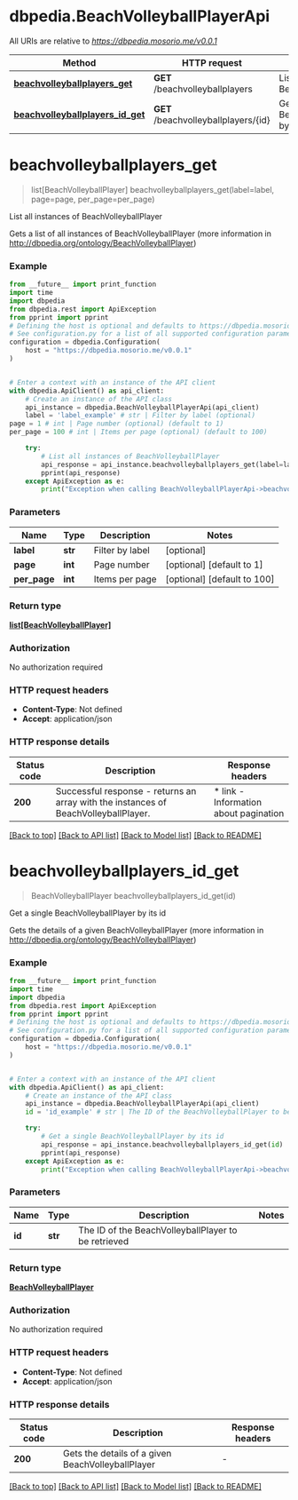 # dbpedia.BeachVolleyballPlayerApi

All URIs are relative to *https://dbpedia.mosorio.me/v0.0.1*

Method | HTTP request | Description
------------- | ------------- | -------------
[**beachvolleyballplayers_get**](BeachVolleyballPlayerApi.md#beachvolleyballplayers_get) | **GET** /beachvolleyballplayers | List all instances of BeachVolleyballPlayer
[**beachvolleyballplayers_id_get**](BeachVolleyballPlayerApi.md#beachvolleyballplayers_id_get) | **GET** /beachvolleyballplayers/{id} | Get a single BeachVolleyballPlayer by its id


# **beachvolleyballplayers_get**
> list[BeachVolleyballPlayer] beachvolleyballplayers_get(label=label, page=page, per_page=per_page)

List all instances of BeachVolleyballPlayer

Gets a list of all instances of BeachVolleyballPlayer (more information in http://dbpedia.org/ontology/BeachVolleyballPlayer)

### Example

```python
from __future__ import print_function
import time
import dbpedia
from dbpedia.rest import ApiException
from pprint import pprint
# Defining the host is optional and defaults to https://dbpedia.mosorio.me/v0.0.1
# See configuration.py for a list of all supported configuration parameters.
configuration = dbpedia.Configuration(
    host = "https://dbpedia.mosorio.me/v0.0.1"
)


# Enter a context with an instance of the API client
with dbpedia.ApiClient() as api_client:
    # Create an instance of the API class
    api_instance = dbpedia.BeachVolleyballPlayerApi(api_client)
    label = 'label_example' # str | Filter by label (optional)
page = 1 # int | Page number (optional) (default to 1)
per_page = 100 # int | Items per page (optional) (default to 100)

    try:
        # List all instances of BeachVolleyballPlayer
        api_response = api_instance.beachvolleyballplayers_get(label=label, page=page, per_page=per_page)
        pprint(api_response)
    except ApiException as e:
        print("Exception when calling BeachVolleyballPlayerApi->beachvolleyballplayers_get: %s\n" % e)
```

### Parameters

Name | Type | Description  | Notes
------------- | ------------- | ------------- | -------------
 **label** | **str**| Filter by label | [optional] 
 **page** | **int**| Page number | [optional] [default to 1]
 **per_page** | **int**| Items per page | [optional] [default to 100]

### Return type

[**list[BeachVolleyballPlayer]**](BeachVolleyballPlayer.md)

### Authorization

No authorization required

### HTTP request headers

 - **Content-Type**: Not defined
 - **Accept**: application/json

### HTTP response details
| Status code | Description | Response headers |
|-------------|-------------|------------------|
**200** | Successful response - returns an array with the instances of BeachVolleyballPlayer. |  * link - Information about pagination <br>  |

[[Back to top]](#) [[Back to API list]](../README.md#documentation-for-api-endpoints) [[Back to Model list]](../README.md#documentation-for-models) [[Back to README]](../README.md)

# **beachvolleyballplayers_id_get**
> BeachVolleyballPlayer beachvolleyballplayers_id_get(id)

Get a single BeachVolleyballPlayer by its id

Gets the details of a given BeachVolleyballPlayer (more information in http://dbpedia.org/ontology/BeachVolleyballPlayer)

### Example

```python
from __future__ import print_function
import time
import dbpedia
from dbpedia.rest import ApiException
from pprint import pprint
# Defining the host is optional and defaults to https://dbpedia.mosorio.me/v0.0.1
# See configuration.py for a list of all supported configuration parameters.
configuration = dbpedia.Configuration(
    host = "https://dbpedia.mosorio.me/v0.0.1"
)


# Enter a context with an instance of the API client
with dbpedia.ApiClient() as api_client:
    # Create an instance of the API class
    api_instance = dbpedia.BeachVolleyballPlayerApi(api_client)
    id = 'id_example' # str | The ID of the BeachVolleyballPlayer to be retrieved

    try:
        # Get a single BeachVolleyballPlayer by its id
        api_response = api_instance.beachvolleyballplayers_id_get(id)
        pprint(api_response)
    except ApiException as e:
        print("Exception when calling BeachVolleyballPlayerApi->beachvolleyballplayers_id_get: %s\n" % e)
```

### Parameters

Name | Type | Description  | Notes
------------- | ------------- | ------------- | -------------
 **id** | **str**| The ID of the BeachVolleyballPlayer to be retrieved | 

### Return type

[**BeachVolleyballPlayer**](BeachVolleyballPlayer.md)

### Authorization

No authorization required

### HTTP request headers

 - **Content-Type**: Not defined
 - **Accept**: application/json

### HTTP response details
| Status code | Description | Response headers |
|-------------|-------------|------------------|
**200** | Gets the details of a given BeachVolleyballPlayer |  -  |

[[Back to top]](#) [[Back to API list]](../README.md#documentation-for-api-endpoints) [[Back to Model list]](../README.md#documentation-for-models) [[Back to README]](../README.md)

